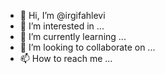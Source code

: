- 👋 Hi, I’m @irgifahlevi
- 👀 I’m interested in ...
- 🌱 I’m currently learning ...
- 💞️ I’m looking to collaborate on ...
- 📫 How to reach me ...

<!---
irgifahlevi/irgifahlevi is a ✨ special ✨ repository because its `README.md` (this file) appears on your GitHub profile.
You can click the Preview link to take a look at your changes.
--->
